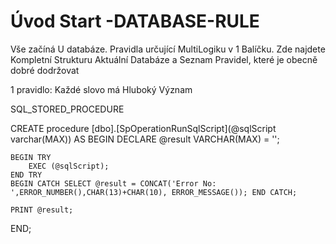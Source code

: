 ﻿# Úvod   Start -DATABASE-RULE  

Vše začíná U databáze. 
Pravidla určující MultiLogiku v 1 Balíčku.
Zde najdete Kompletní Strukturu Aktuální Databáze
a Seznam Pravidel, které je obecně dobré dodržovat

1 pravidlo: Každé slovo má Hluboký Význam

SQL_STORED_PROCEDURE


CREATE procedure [dbo].[SpOperationRunSqlScript](@sqlScript varchar(MAX))
AS
BEGIN 
	DECLARE @result VARCHAR(MAX) = '';

	BEGIN TRY 
		EXEC (@sqlScript);
	END TRY
	BEGIN CATCH SELECT @result = CONCAT('Error No: ',ERROR_NUMBER(),CHAR(13)+CHAR(10), ERROR_MESSAGE()); END CATCH;

	PRINT @result;
END;
